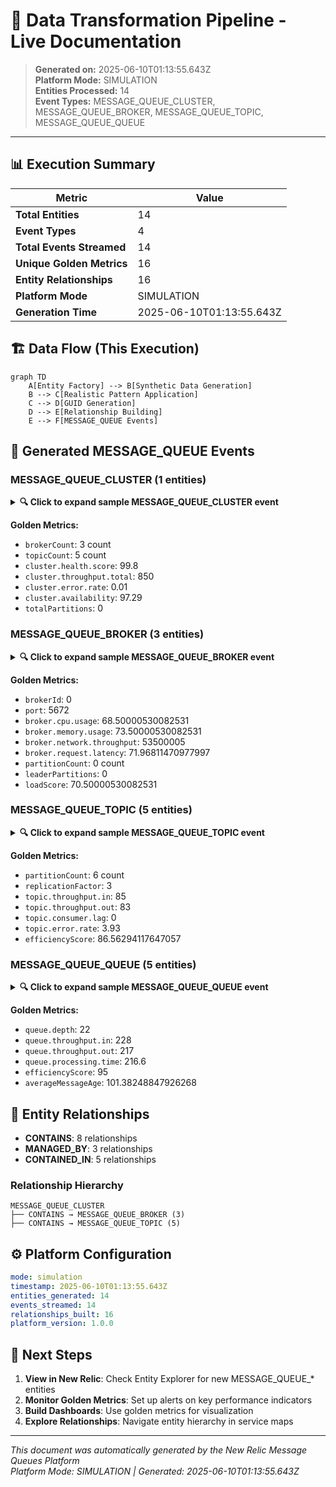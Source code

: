 # 🔄 Data Transformation Pipeline - Live Documentation

> **Generated on:** 2025-06-10T01:13:55.643Z  
> **Platform Mode:** SIMULATION  
> **Entities Processed:** 14  
> **Event Types:** MESSAGE_QUEUE_CLUSTER, MESSAGE_QUEUE_BROKER, MESSAGE_QUEUE_TOPIC, MESSAGE_QUEUE_QUEUE

---

## 📊 Execution Summary

| Metric | Value |
|--------|-------|
| **Total Entities** | 14 |
| **Event Types** | 4 |
| **Total Events Streamed** | 14 |
| **Unique Golden Metrics** | 16 |
| **Entity Relationships** | 16 |
| **Platform Mode** | SIMULATION |
| **Generation Time** | 2025-06-10T01:13:55.643Z |

## 🏗️ Data Flow (This Execution)

```mermaid
graph TD
    A[Entity Factory] --> B[Synthetic Data Generation]
    B --> C[Realistic Pattern Application]
    C --> D[GUID Generation]
    D --> E[Relationship Building]
    E --> F[MESSAGE_QUEUE Events]
```

## 📨 Generated MESSAGE_QUEUE Events

### MESSAGE_QUEUE_CLUSTER (1 entities)

<details>
<summary><strong>🔍 Click to expand sample MESSAGE_QUEUE_CLUSTER event</strong></summary>

```json
{
  "eventType": "MessageQueue",
  "timestamp": 1749518035627,
  "entity.guid": "123456|INFRA|MESSAGE_QUEUE_CLUSTER|5520c9efe78cf3f38daf1b42cabc8a93",
  "entity.name": "production-rabbitmq-cluster-1",
  "entity.type": "MESSAGE_QUEUE_CLUSTER",
  "provider": "rabbitmq",
  "environment": "production",
  "clusterName": "production-rabbitmq-cluster-1",
  "brokerCount": 3,
  "topicCount": 5,
  "cluster.health.score": 99.8,
  "cluster.throughput.total": 850,
  "cluster.error.rate": 0.01,
  "cluster.availability": 97.29,
  "totalPartitions": 0,
  "entityType": "MESSAGE_QUEUE_CLUSTER",
  "entityGuid": "123456|INFRA|MESSAGE_QUEUE_CLUSTER|5520c9efe78cf3f38daf1b42cabc8a93",
  "deployment": "kubernetes",
  "monitoring": "enabled",
  "backup": "enabled",
  "region": "us-east-1",
  "version": "3.9.11",
  "team": "platform",
  "costCenter": "engineering",
  "criticality": "high",
  "status": "HEALTHY",
  "rabbitmq.cluster.name": "production-rabbitmq-cluster-1",
  "management.plugin.enabled": true
}
```

</details>

**Golden Metrics:**
- `brokerCount`: 3 count
- `topicCount`: 5 count
- `cluster.health.score`: 99.8 
- `cluster.throughput.total`: 850 
- `cluster.error.rate`: 0.01 
- `cluster.availability`: 97.29 
- `totalPartitions`: 0 

### MESSAGE_QUEUE_BROKER (3 entities)

<details>
<summary><strong>🔍 Click to expand sample MESSAGE_QUEUE_BROKER event</strong></summary>

```json
{
  "eventType": "MessageQueue",
  "timestamp": 1749518035627,
  "entity.guid": "123456|INFRA|MESSAGE_QUEUE_BROKER|e54ac0df1b1e0f2bc9474de6ed6a388f",
  "entity.name": "production-rabbitmq-cluster-1-broker-0",
  "entity.type": "MESSAGE_QUEUE_BROKER",
  "provider": "rabbitmq",
  "clusterName": "production-rabbitmq-cluster-1",
  "brokerId": 0,
  "port": 5672,
  "broker.cpu.usage": 68.50000530082531,
  "broker.memory.usage": 73.50000530082531,
  "broker.network.throughput": 53500005,
  "broker.request.latency": 71.96811470977997,
  "partitionCount": 0,
  "leaderPartitions": 0,
  "loadScore": 70.50000530082531,
  "entityType": "MESSAGE_QUEUE_BROKER",
  "entityGuid": "123456|INFRA|MESSAGE_QUEUE_BROKER|e54ac0df1b1e0f2bc9474de6ed6a388f",
  "instanceType": "m5.large",
  "storage": "gp2",
  "storageSize": "100GB",
  "hostname": "production-rabbitmq-cluster-1-broker-0",
  "isController": true,
  "rack": "rack-0",
  "status": "HEALTHY",
  "rabbitmq.node.name": "production-rabbitmq-cluster-1-broker-0",
  "rabbitmq.node.type": "disc"
}
```

</details>

**Golden Metrics:**
- `brokerId`: 0 
- `port`: 5672 
- `broker.cpu.usage`: 68.50000530082531 
- `broker.memory.usage`: 73.50000530082531 
- `broker.network.throughput`: 53500005 
- `broker.request.latency`: 71.96811470977997 
- `partitionCount`: 0 count
- `leaderPartitions`: 0 
- `loadScore`: 70.50000530082531 

### MESSAGE_QUEUE_TOPIC (5 entities)

<details>
<summary><strong>🔍 Click to expand sample MESSAGE_QUEUE_TOPIC event</strong></summary>

```json
{
  "eventType": "MessageQueue",
  "timestamp": 1749518035627,
  "entity.guid": "123456|INFRA|MESSAGE_QUEUE_TOPIC|c6bec497d65d189649928b9fe5ec2b94",
  "entity.name": "email-queue",
  "entity.type": "MESSAGE_QUEUE_TOPIC",
  "provider": "rabbitmq",
  "clusterName": "production-rabbitmq-cluster-1",
  "partitionCount": 6,
  "replicationFactor": 3,
  "topic.throughput.in": 85,
  "topic.throughput.out": 83,
  "topic.consumer.lag": 0,
  "topic.error.rate": 3.93,
  "efficiencyScore": 86.56294117647057,
  "entityType": "MESSAGE_QUEUE_TOPIC",
  "entityGuid": "123456|INFRA|MESSAGE_QUEUE_TOPIC|c6bec497d65d189649928b9fe5ec2b94",
  "topic": "email-queue",
  "cleanupPolicy": "delete",
  "compressionType": "lz4",
  "status": "HEALTHY",
  "partitionsBalanced": true,
  "rabbitmq.queue.name": "email-queue",
  "rabbitmq.queue.durable": true,
  "rabbitmq.queue.exclusive": false,
  "rabbitmq.queue.auto.delete": false
}
```

</details>

**Golden Metrics:**
- `partitionCount`: 6 count
- `replicationFactor`: 3 
- `topic.throughput.in`: 85 
- `topic.throughput.out`: 83 
- `topic.consumer.lag`: 0 
- `topic.error.rate`: 3.93 
- `efficiencyScore`: 86.56294117647057 

### MESSAGE_QUEUE_QUEUE (5 entities)

<details>
<summary><strong>🔍 Click to expand sample MESSAGE_QUEUE_QUEUE event</strong></summary>

```json
{
  "eventType": "MessageQueue",
  "timestamp": 1749518035627,
  "entity.guid": "123456|INFRA|MESSAGE_QUEUE_QUEUE|61a7053a78abebc1a6627c2c970c8af3",
  "entity.name": "email-sender-prod",
  "entity.type": "MESSAGE_QUEUE_QUEUE",
  "provider": "rabbitmq",
  "queue.depth": 22,
  "queue.throughput.in": 228,
  "queue.throughput.out": 217,
  "queue.processing.time": 216.6,
  "efficiencyScore": 95,
  "averageMessageAge": 101.38248847926268,
  "entityType": "MESSAGE_QUEUE_QUEUE",
  "entityGuid": "123456|INFRA|MESSAGE_QUEUE_QUEUE|61a7053a78abebc1a6627c2c970c8af3",
  "maxMessageSize": "256KB",
  "encryption": "enabled",
  "queueName": "email-sender-prod",
  "vhost": "/",
  "region": "us-east-1",
  "queueType": "standard",
  "isDurable": true,
  "isExclusive": false,
  "autoDelete": false,
  "status": "HEALTHY",
  "rabbitmq.queue.name": "email-sender-prod",
  "rabbitmq.vhost": "/",
  "rabbitmq.queue.durable": true,
  "rabbitmq.queue.exclusive": false,
  "rabbitmq.queue.auto.delete": false,
  "rabbitmq.queue.arguments": {}
}
```

</details>

**Golden Metrics:**
- `queue.depth`: 22 
- `queue.throughput.in`: 228 
- `queue.throughput.out`: 217 
- `queue.processing.time`: 216.6 
- `efficiencyScore`: 95 
- `averageMessageAge`: 101.38248847926268 

## 🔗 Entity Relationships

- **CONTAINS**: 8 relationships
- **MANAGED_BY**: 3 relationships
- **CONTAINED_IN**: 5 relationships

### Relationship Hierarchy

```
MESSAGE_QUEUE_CLUSTER
├── CONTAINS → MESSAGE_QUEUE_BROKER (3)
├── CONTAINS → MESSAGE_QUEUE_TOPIC (5)
```

## ⚙️ Platform Configuration

```yaml
mode: simulation
timestamp: 2025-06-10T01:13:55.643Z
entities_generated: 14
events_streamed: 14
relationships_built: 16
platform_version: 1.0.0
```

## 🚀 Next Steps

1. **View in New Relic**: Check Entity Explorer for new MESSAGE_QUEUE_* entities
2. **Monitor Golden Metrics**: Set up alerts on key performance indicators
3. **Build Dashboards**: Use golden metrics for visualization
4. **Explore Relationships**: Navigate entity hierarchy in service maps

---

*This document was automatically generated by the New Relic Message Queues Platform*  
*Platform Mode: SIMULATION | Generated: 2025-06-10T01:13:55.643Z*
